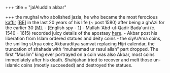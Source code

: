 +++
title = "jalAluddIn akbar"

+++
the mughal who abolished jazia, he who became the most ferocious [kaffir](http://bharatendu.com/2009/11/16/patisahas-dictat/) \[[BE](http://bharatendu.com/2009/11/16/patisahas-dictat/)\] in the last 20 years of his life (~ post 1580) after being a ghAzi for the earlier 30 \[[M](http://manasataramgini.wordpress.com/2014/02/04/some-notes-on-the-extra-military-aspects-of-the-islamo-hindu-confrontation/)\].
    - \[English spy - [1](https://twitter.com/blog_supplement/status/573617770186801154)\]
    - Mullah ʿAbd-ul-Qadir Bada'uni (c. 1540 - 1615) recorded juicy details of the apostasy [here](http://www.payer.de/quellenkunde/quellen148.htm).
    - Akbar post his liberation from Islam ordered statues and deity coins - the siyArAma coins, the smiling sUrya coin; Akbaraditya samvat replacing Hijri calendar, the truncation of shahada with “muhammad ur rasul allah” part dropped. The first “Muslim” king ever portrayed on a coin was also Akbar, most coins immediately after his death. Shahjahan tried to recover and melt those un-islamic coins (mostly succeeded) and destroyed the statues. 
